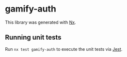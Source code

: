 # gamify-auth

This library was generated with [Nx](https://nx.dev).

## Running unit tests

Run `nx test gamify-auth` to execute the unit tests via [Jest](https://jestjs.io).
